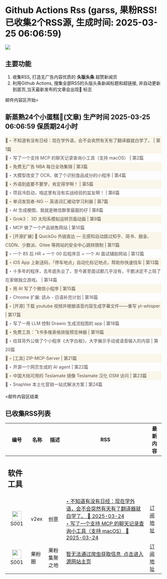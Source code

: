 # Github Actions Rss (garss, 果粉RSS! 已收集2个RSS源, 生成时间: 2025-03-25 06:06:59)

![](https://cdn.jsdelivr.net/gh/xinkeji/garss/_media/ga-rss.png)



## 主要功能
1. 收集RSS, 打造无广告内容优质的 **头版头条** 超赞新闻页
2. 利用Github Actions, 搜集全部RSS的头版头条新闻标题和超链接, 并自动更新到首页,当天最新发布的文章会出现🌈 标志

邮件内容区开始>
<h2>新蒸熟24个小蛋糕🍰(文章) 生产时间 2025-03-25 06:06:59 保质期24小时</h2>

<div style='line-height:3;background-color:#FAF6EA;' ><a href='https://www.v2ex.com/t/1120791#reply15' style="line-height:2;text-decoration:none;display:block;color:#584D49;">🌈 ‣ 不知道有没有日经：现在学外语，会不会突然有天有了翻译器就白学了。 | 第1篇</a></div><div style='line-height:3;' ><a href='https://www.v2ex.com/t/1120819#reply1' style="line-height:2;text-decoration:none;display:block;color:#584D49;">🌈 ‣ 写了一个支持 MCP 的聊天记录查询小工具（支持 macOS） | 第2篇</a></div><div style='line-height:3;background-color:#FAF6EA;' ><a href='https://www.v2ex.com/t/1120777#reply5' style="line-height:2;text-decoration:none;display:block;color:#584D49;">🌈 ‣ 免费无广告 NBA 每日全场集锦 | 第3篇</a></div><div style='line-height:3;' ><a href='https://www.v2ex.com/t/1120771#reply9' style="line-height:2;text-decoration:none;display:block;color:#584D49;">🌈 ‣ 大模型改变了 OCR，做了个识别食品成分的小程序 | 第4篇</a></div><div style='line-height:3;background-color:#FAF6EA;' ><a href='https://www.v2ex.com/t/1120815#reply3' style="line-height:2;text-decoration:none;display:block;color:#584D49;">🌈 ‣ 外语到底要不要学，肯定得学啊！ | 第5篇</a></div><div style='line-height:3;' ><a href='https://www.v2ex.com/t/1120820#reply0' style="line-height:2;text-decoration:none;display:block;color:#584D49;">🌈 ‣ 项目冷启动，咱这里有没有实战经验的盆友啊！ | 第6篇</a></div><div style='line-height:3;background-color:#FAF6EA;' ><a href='https://www.v2ex.com/t/1120804#reply0' style="line-height:2;text-decoration:none;display:block;color:#584D49;">🌈 ‣ 单词发现者-NG -- 英语词汇被动学习利器 | 第7篇</a></div><div style='line-height:3;' ><a href='https://www.v2ex.com/t/1120800#reply0' style="line-height:2;text-decoration:none;display:block;color:#584D49;">🌈 ‣ AI 生成梗图，我就是微信群里最靓的仔 | 第8篇</a></div><div style='line-height:3;background-color:#FAF6EA;' ><a href='https://www.v2ex.com/t/1120785#reply0' style="line-height:2;text-decoration:none;display:block;color:#584D49;">🌈 ‣ Grok3： 3D 太阳系模拟运转页面动画 | 第9篇</a></div><div style='line-height:3;' ><a href='https://www.v2ex.com/t/1120733#reply1' style="line-height:2;text-decoration:none;display:block;color:#584D49;">🌈 ‣ MCP 做了一个产品销售网站 | 第10篇</a></div><div style='line-height:3;background-color:#FAF6EA;' ><a href='https://www.v2ex.com/t/1120707#reply3' style="line-height:2;text-decoration:none;display:block;color:#584D49;">🌈 ‣ [开源扩展] 🚀 QuickGo 外链直达 — 无感知自动跳过知乎、简书、掘金、CSDN、少数派、Gitee 等网站的安全中心跳转限制 | 第11篇</a></div><div style='line-height:3;' ><a href='https://www.v2ex.com/t/1120814#reply0' style="line-height:2;text-decoration:none;display:block;color:#584D49;">🌈 ‣ 一个 85 后 HR + 一个 00 后程序员 = 一个 AI 面试辅助网站 | 第12篇</a></div><div style='line-height:3;background-color:#FAF6EA;' ><a href='https://www.v2ex.com/t/1120558#reply36' style="line-height:2;text-decoration:none;display:block;color:#584D49;">🌈 ‣ iOS App 上新送码，「停车地点」自动化标记地点，帮助你快速找车 | 第13篇</a></div><div style='line-height:3;' ><a href='https://www.v2ex.com/t/1120556#reply79' style="line-height:2;text-decoration:none;display:block;color:#584D49;">🌈 ‣ 十多年的程序，去年底失业了，至今甚至面试都几乎没有，干脆决定不上班了在家做独立游戏。 | 第14篇</a></div><div style='line-height:3;background-color:#FAF6EA;' ><a href='https://www.v2ex.com/t/1120567#reply11' style="line-height:2;text-decoration:none;display:block;color:#584D49;">🌈 ‣ 用 AI 写了个微信小程序 | 第15篇</a></div><div style='line-height:3;' ><a href='https://www.v2ex.com/t/1120717#reply2' style="line-height:2;text-decoration:none;display:block;color:#584D49;">🌈 ‣ Chrome 扩展: 読み - 日语补完计划 | 第16篇</a></div><div style='line-height:3;background-color:#FAF6EA;' ><a href='https://www.v2ex.com/t/1120666#reply5' style="line-height:2;text-decoration:none;display:block;color:#584D49;">🌈 ‣ [开源] 下载 youtube 视频并根据语音内容生成字幕文件——重写 yt-whisper | 第17篇</a></div><div style='line-height:3;' ><a href='https://www.v2ex.com/t/1120534#reply29' style="line-height:2;text-decoration:none;display:block;color:#584D49;">🌈 ‣ 写了一用 LLM 控制 Drawio 生成流程图的 app | 第18篇</a></div><div style='line-height:3;background-color:#FAF6EA;' ><a href='https://www.v2ex.com/t/1120640#reply3' style="line-height:2;text-decoration:none;display:block;color:#584D49;">🌈 ‣ 免费工具：飞书多维表格排版预览神器 | 第19篇</a></div><div style='line-height:3;' ><a href='https://www.v2ex.com/t/1120645#reply0' style="line-height:2;text-decoration:none;display:block;color:#584D49;">🌈 ‣ 给耳背外公做了个小程序《大字白板》，大字展示手动或语音输入的内容 | 第20篇</a></div><div style='line-height:3;background-color:#FAF6EA;' ><a href='https://www.v2ex.com/t/1120547#reply2' style="line-height:2;text-decoration:none;display:block;color:#584D49;">🌈 ‣ [工具] ZIP-MCP-Server | 第21篇</a></div><div style='line-height:3;' ><a href='https://www.v2ex.com/t/1120593#reply0' style="line-height:2;text-decoration:none;display:block;color:#584D49;">🌈 ‣ 开源一个网页生成的 AI agent | 第22篇</a></div><div style='line-height:3;background-color:#FAF6EA;' ><a href='https://www.v2ex.com/t/1120569#reply2' style="line-height:2;text-decoration:none;display:block;color:#584D49;">🌈 ‣ 中国大陆可用的 Teslamate 镜像 Teslamate 汉化 OSM 访问 | 第23篇</a></div><div style='line-height:3;' ><a href='https://www.v2ex.com/t/1120542#reply0' style="line-height:2;text-decoration:none;display:block;color:#584D49;">🌈 ‣ SnapVee 本土化营销一站式解决方案 | 第24篇</a></div>

<邮件内容区结束

## 已收集RSS列表

| 编号 | 名称 | 描述 | RSS | 最新内容 |
| --- | --- | --- | --- | --- |
| <h2 id="软件工具">软件工具</h2> |  |   |  |  |
| <div id="S001" style="text-align: center;"><img src="https://cdn.jsdelivr.net/gh/zhaoolee/garss/_media/favicon/S001.png" width="30px" style="width:30px;height: auto;"/><br><span>S001</span></div> | v2ex | 创意 | [‣ 不知道有没有日经：现在学外语，会不会突然有天有了翻译器就白学了。 🌈 2025-03-24](https://www.v2ex.com/t/1120791#reply15)<br/>[‣ 写了一个支持 MCP 的聊天记录查询小工具（支持 macOS） 🌈 2025-03-24](https://www.v2ex.com/t/1120819#reply1) | [订阅地址](https://www.v2ex.com/feed/tab/creative.xml) |
| <div id="S001" style="text-align: center;"><img src="https://cdn.jsdelivr.net/gh/zhaoolee/garss/_media/favicon/S001.png" width="30px" style="width:30px;height: auto;"/><br><span>S001</span></div> | 果粉圈 | 果粉集聚之地 | [暂无法通过爬虫获取信息, 点击进入源网站主页](https://g0f.cn) | [订阅地址](https://g0f.cn/rss.xml) |



